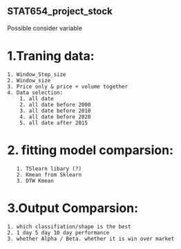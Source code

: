 ## STAT654_project_stock

Possible consider variable 

# 1.Traning data:
    1. Window_Step_size
    2. Window_size
    3. Price only & price + volume together 
    4. Data selection:
        1. all date   
        2. all date before 2000
        3. all date before 2010
        4. all date before 2020
        5. all date after 2015

# 2. fitting model comparsion:
       1. TSlearn libary (?)
       2. Kmean from Sklearn
       3. DTW Kmean

# 3.Output Comparsion:
    1. which classifiation/shape is the best 
    2. 1 day 5 day 10 day performance 
    3. whether Alpha / Beta. whether it is win over market  




